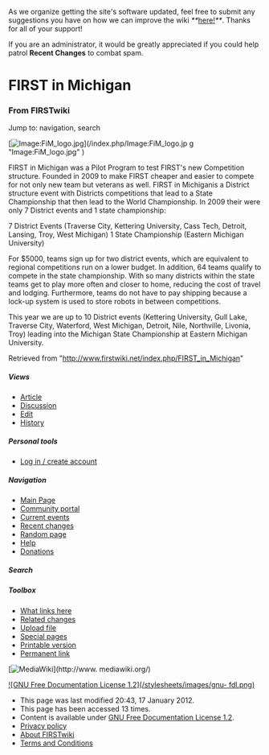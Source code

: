 As we organize getting the site's software updated, feel free to submit any
suggestions you have on how we can improve the wiki
_**_[here!](/index.php/User:Hallry/Suggestions "User:Hallry/Suggestions"
)_**_. Thanks for all of your support!

If you are an administrator, it would be greatly appreciated if you could help
patrol **Recent Changes** to combat spam.

# FIRST in Michigan

### From FIRSTwiki

Jump to: navigation, search

[![Image:FiM_logo.jpg](/media/5/55/FiM_logo.jpg)](/index.php/Image:FiM_logo.jp
g "Image:FiM_logo.jpg" )

FIRST in Michigan was a Pilot Program to test FIRST's new Competition
structure. Founded in 2009 to make FIRST cheaper and easier to compete for not
only new team but veterans as well. FIRST in Michiganis a District structure
event with Districts competitions that lead to a State Championship that then
lead to the World Championship. In 2009 their were only 7 District events and
1 state championship:

7 District Events (Traverse City, Kettering University, Cass Tech, Detroit,
Lansing, Troy, West Michigan) 1 State Championship (Eastern Michigan
University)

For $5000, teams sign up for two district events, which are equivalent to
regional competitions run on a lower budget. In addition, 64 teams qualify to
compete in the state championship. With so many districts within the state
teams get to play more often and closer to home, reducing the cost of travel
and lodging. Furthermore, teams do not have to pay shipping because a lock-up
system is used to store robots in between competitions.

This year we are up to 10 District events (Kettering University, Gull Lake,
Traverse City, Waterford, West Michigan, Detroit, Nile, Northville, Livonia,
Troy) leading into the Michigan State Championship at Eastern Michigan
University.

Retrieved from "<http://www.firstwiki.net/index.php/FIRST_in_Michigan>"

##### Views

  * [Article](/index.php/FIRST_in_Michigan)
  * [Discussion](/index.php?title=Talk:FIRST_in_Michigan&action=edit)
  * [Edit](/index.php?title=FIRST_in_Michigan&action=edit)
  * [History](/index.php?title=FIRST_in_Michigan&action=history)

##### Personal tools

  * [Log in / create account](/index.php?title=Special:Userlogin&returnto=FIRST_in_Michigan)

[](/index.php/Main_Page "Main Page" )

##### Navigation

  * [Main Page](/index.php/Main_Page)
  * [Community portal](/index.php/FIRSTwiki:Community_portal)
  * [Current events](/index.php/Current_events)
  * [Recent changes](/index.php/Special:Recentchanges)
  * [Random page](/index.php/Special:Random)
  * [Help](/index.php/FIRSTwiki:Help)
  * [Donations](/index.php/FIRSTwiki:Site_support)

##### Search



##### Toolbox

  * [What links here](/index.php/Special:Whatlinkshere/FIRST_in_Michigan)
  * [Related changes](/index.php/Special:Recentchangeslinked/FIRST_in_Michigan)
  * [Upload file](/index.php/Special:Upload)
  * [Special pages](/index.php/Special:Specialpages)
  * [Printable version](/index.php?title=FIRST_in_Michigan&printable=yes)
  * [Permanent link](/index.php?title=FIRST_in_Michigan&oldid=88398)

[![MediaWiki](/skins/common/images/poweredby_mediawiki_88x31.png)](http://www.
mediawiki.org/)

[![GNU Free Documentation License 1.2](/stylesheets/images/gnu-
fdl.png)](http://www.gnu.org/copyleft/fdl.html)

  * This page was last modified 20:43, 17 January 2012.
  * This page has been accessed 13 times.
  * Content is available under [GNU Free Documentation License 1.2](http://www.gnu.org/copyleft/fdl.html "http://www.gnu.org/copyleft/fdl.html" ).
  * [Privacy policy](/index.php/FIRSTwiki:Privacy_policy "FIRSTwiki:Privacy policy" )
  * [About FIRSTwiki](/index.php/FIRSTwiki:About "FIRSTwiki:About" )
  * [Terms and Conditions](/index.php/FIRSTwiki:Terms_and_conditions "FIRSTwiki:Terms and conditions" )

